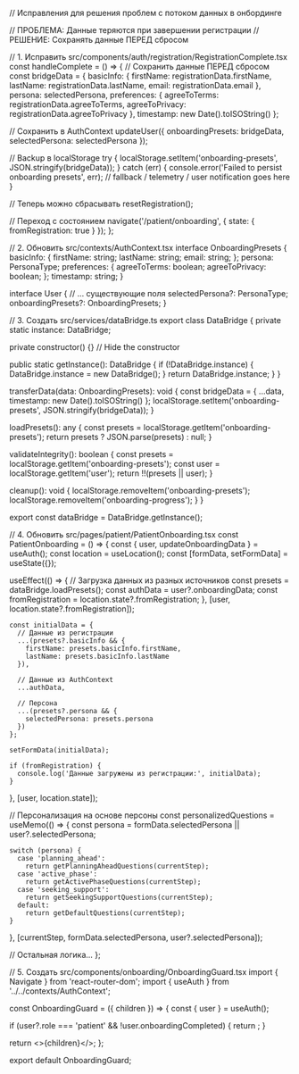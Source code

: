 // Исправления для решения проблем с потоком данных в онбординге

// ПРОБЛЕМА: Данные теряются при завершении регистрации
// РЕШЕНИЕ: Сохранять данные ПЕРЕД сбросом

// 1. Исправить src/components/auth/registration/RegistrationComplete.tsx
const handleComplete = () => {
  // Сохранить данные ПЕРЕД сбросом
  const bridgeData = {
    basicInfo: {
      firstName: registrationData.firstName,
      lastName: registrationData.lastName,
      email: registrationData.email
    },
    persona: selectedPersona,
    preferences: {
      agreeToTerms: registrationData.agreeToTerms,
      agreeToPrivacy: registrationData.agreeToPrivacy
    },
    timestamp: new Date().toISOString()
  };
  
  // Сохранить в AuthContext
  updateUser({ 
    onboardingPresets: bridgeData,
    selectedPersona: selectedPersona
  });
  
  // Backup в localStorage
  try {
    localStorage.setItem('onboarding-presets', JSON.stringify(bridgeData));
  } catch (err) {
    console.error('Failed to persist onboarding presets', err);
    // fallback / telemetry / user notification goes here
  }
  
  // Теперь можно сбрасывать
  resetRegistration();
  
  // Переход с состоянием
  navigate('/patient/onboarding', { 
    state: { fromRegistration: true } 
  });
};

// 2. Обновить src/contexts/AuthContext.tsx
interface OnboardingPresets {
  basicInfo: {
    firstName: string;
    lastName: string;
    email: string;
  };
  persona: PersonaType;
  preferences: {
    agreeToTerms: boolean;
    agreeToPrivacy: boolean;
  };
  timestamp: string;
}

interface User {
  // ... существующие поля
  selectedPersona?: PersonaType;
  onboardingPresets?: OnboardingPresets;
}

// 3. Создать src/services/dataBridge.ts
export class DataBridge {
  private static instance: DataBridge;

  private constructor() {}      // Hide the constructor

  public static getInstance(): DataBridge {
    if (!DataBridge.instance) {
      DataBridge.instance = new DataBridge();
    }
    return DataBridge.instance;
  }
}

  transferData(data: OnboardingPresets): void {
    const bridgeData = {
      ...data,
      timestamp: new Date().toISOString()
    };
    localStorage.setItem('onboarding-presets', JSON.stringify(bridgeData));
  }

  loadPresets(): any {
    const presets = localStorage.getItem('onboarding-presets');
    return presets ? JSON.parse(presets) : null;
  }

  validateIntegrity(): boolean {
    const presets = localStorage.getItem('onboarding-presets');
    const user = localStorage.getItem('user');
    return !!(presets || user);
  }

  cleanup(): void {
    localStorage.removeItem('onboarding-presets');
    localStorage.removeItem('onboarding-progress');
  }
}

export const dataBridge = DataBridge.getInstance();

// 4. Обновить src/pages/patient/PatientOnboarding.tsx
const PatientOnboarding = () => {
  const { user, updateOnboardingData } = useAuth();
  const location = useLocation();
  const [formData, setFormData] = useState({});

  useEffect(() => {
    // Загрузка данных из разных источников
    const presets = dataBridge.loadPresets();
    const authData = user?.onboardingData;
    const fromRegistration = location.state?.fromRegistration;
  }, [user, location.state?.fromRegistration]);

    const initialData = {
      // Данные из регистрации
      ...(presets?.basicInfo && {
        firstName: presets.basicInfo.firstName,
        lastName: presets.basicInfo.lastName
      }),
      
      // Данные из AuthContext
      ...authData,
      
      // Персона
      ...(presets?.persona && {
        selectedPersona: presets.persona
      })
    };

    setFormData(initialData);
    
    if (fromRegistration) {
      console.log('Данные загружены из регистрации:', initialData);
    }
  }, [user, location.state]);

  // Персонализация на основе персоны
  const personalizedQuestions = useMemo(() => {
    const persona = formData.selectedPersona || user?.selectedPersona;
    
    switch (persona) {
      case 'planning_ahead':
        return getPlanningAheadQuestions(currentStep);
      case 'active_phase':
        return getActivePhaseQuestions(currentStep);
      case 'seeking_support':
        return getSeekingSupportQuestions(currentStep);
      default:
        return getDefaultQuestions(currentStep);
    }
  }, [currentStep, formData.selectedPersona, user?.selectedPersona]);

  // Остальная логика...
};

// 5. Создать src/components/onboarding/OnboardingGuard.tsx
import { Navigate } from 'react-router-dom';
import { useAuth } from '../../contexts/AuthContext';

const OnboardingGuard = ({ children }) => {
  const { user } = useAuth();
  
  if (user?.role === 'patient' && !user.onboardingCompleted) {
    return <Navigate to="/patient/onboarding" replace />;
  }
  
  return <>{children}</>;
};

export default OnboardingGuard;